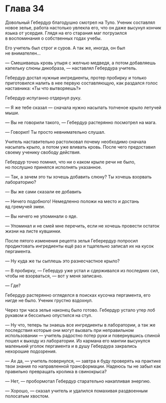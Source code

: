 # Глава 34

Довольный Гебердур благодушно смотрел на Туло. Ученик составлял новое зелье, работа настолько увлекла его, что он даже высунул кончик языка от усердия. Глядя на его старания маг погрузился в воспоминания о собственных годах учебы.

Его учитель был строг и суров. А так же, иногда, он был не внимателен...

— Смешиваешь кровь упыря с желчью медведя, а потом добавляешь капельку слюны дикобраза, — наставлял Гебердура учитель.

Гебердур достал нужные ингредиенты, протер пробирку и только приготовился налить в нее первую составляющую, как раздался голос наставника: «Ты что вытворяешь?»

Гебердур испуганно отдернул руку.

— Я же тебе сказал — сначала нужно насыпать толченое крыло летучей мыши.

— Вы не говорили такого, — Гебердур растерянно посмотрел на мага.

— Говорил! Ты просто невнимательно слушал.

Учитель наставительно растолковал почему необходимо сначала насыпать крыло, а потом уже вливать кровь. После чего предоставил своему ученику свободу действия.

Гебердур точно помнил, что ни о каком крыле речи не было, но послушно принялся исполнять указанное.

— Так, а зачем это ты хочешь добавить слюну? Ты хочешь взорвать лабораторию?

— Вы же сами сказали ее добавить

— Ничего подобного! Немедленно положи на место и достань яд гремучей змеи.

— Вы ничего не упоминали о яде.

— Упоминал и не смей мне перечить, если не хочешь провести остаток жизни на листе кувшинки.

После пятого изменения рецепта зелья Геберердур попросил продиктовать ингредиенты ещё раз и тщательно записал их на кусок пергамента.

— Ну куда же ты сыплешь это разнесчастное крыло?

— В пробирку, — Гебердур уже устал и сдерживался из последних сил, чтобы не взорваться, — вот у меня записано.

— Где?

Гебердур растерянно огляделся в поисках кусочка пергамента, его нигде не было. Ученик грустно вздохнул.

Через три часа зелье наконец было готово. Гебердур устало утер лоб рукавом и бессильно опустился на стул.

— Ну что, теперь ты знаешь все ингредиенты в лаборатории, а так же последствия которые они могут вызвать при неправильном использовании — учитель радостно потер руки и повернувшись спиной пошел к выходу из лаборатории. Из кармана его мантии высунулся маленький уголок пергамента и в душу Гебердура закрались нехорошие подозрения.

— Ах да, — учитель повернулся, — завтра я буду проверять на практике твои знания по направленной трансформации. Надеюсь ты не забыл как правильно превращать кролика в свинокрыса?

— Нет, — пробормотал Гебердур старательно накапливая энергию.

— Хорошо, — сказал учитель и удалился помахивая раздвоенным полосатым хвостом.


